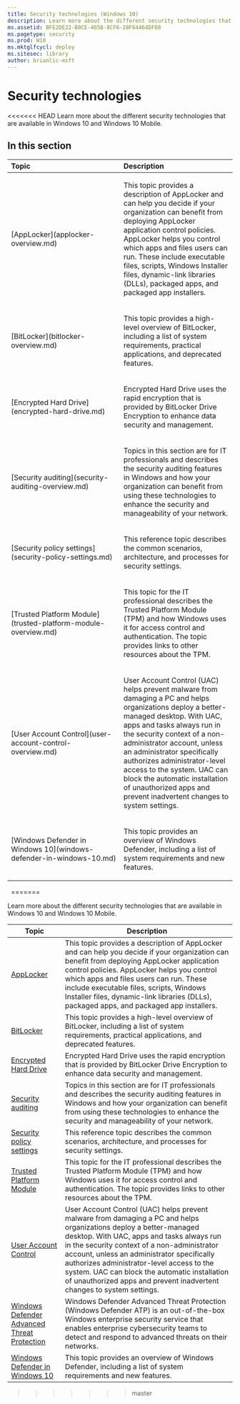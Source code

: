 ```yaml
---
title: Security technologies (Windows 10)
description: Learn more about the different security technologies that are available in Windows 10 and Windows 10 Mobile.
ms.assetid: BFE2DE22-B0CE-465B-8CF6-28F64464DF08
ms.pagetype: security
ms.prod: W10
ms.mktglfcycl: deploy
ms.sitesec: library
author: brianlic-msft
---
```

# Security technologies
<<<<<<< HEAD
Learn more about the different security technologies that are available in Windows 10 and Windows 10 Mobile.
## In this section
<table>
<colgroup>
<col width="50%" />
<col width="50%" />
</colgroup>
<thead>
<tr class="header">
<th align="left">Topic</th>
<th align="left">Description</th>
</tr>
</thead>
<tbody>
<tr class="odd">
<td align="left"><p>[AppLocker](applocker-overview.md)</p></td>
<td align="left"><p>This topic provides a description of AppLocker and can help you decide if your organization can benefit from deploying AppLocker application control policies. AppLocker helps you control which apps and files users can run. These include executable files, scripts, Windows Installer files, dynamic-link libraries (DLLs), packaged apps, and packaged app installers.</p></td>
</tr>
<tr class="even">
<td align="left"><p>[BitLocker](bitlocker-overview.md)</p></td>
<td align="left"><p>This topic provides a high-level overview of BitLocker, including a list of system requirements, practical applications, and deprecated features.</p></td>
</tr>
<tr class="odd">
<td align="left"><p>[Encrypted Hard Drive](encrypted-hard-drive.md)</p></td>
<td align="left"><p>Encrypted Hard Drive uses the rapid encryption that is provided by BitLocker Drive Encryption to enhance data security and management.</p></td>
</tr>
<tr class="even">
<td align="left"><p>[Security auditing](security-auditing-overview.md)</p></td>
<td align="left"><p>Topics in this section are for IT professionals and describes the security auditing features in Windows and how your organization can benefit from using these technologies to enhance the security and manageability of your network.</p></td>
</tr>
<tr class="odd">
<td align="left"><p>[Security policy settings](security-policy-settings.md)</p></td>
<td align="left"><p>This reference topic describes the common scenarios, architecture, and processes for security settings.</p></td>
</tr>
<tr class="even">
<td align="left"><p>[Trusted Platform Module](trusted-platform-module-overview.md)</p></td>
<td align="left"><p>This topic for the IT professional describes the Trusted Platform Module (TPM) and how Windows uses it for access control and authentication. The topic provides links to other resources about the TPM.</p></td>
</tr>
<tr class="odd">
<td align="left"><p>[User Account Control](user-account-control-overview.md)</p></td>
<td align="left"><p>User Account Control (UAC) helps prevent malware from damaging a PC and helps organizations deploy a better-managed desktop. With UAC, apps and tasks always run in the security context of a non-administrator account, unless an administrator specifically authorizes administrator-level access to the system. UAC can block the automatic installation of unauthorized apps and prevent inadvertent changes to system settings.</p></td>
</tr>
<tr class="even">
<td align="left"><p>[Windows Defender in Windows 10](windows-defender-in-windows-10.md)</p></td>
<td align="left"><p>This topic provides an overview of Windows Defender, including a list of system requirements and new features.</p></td>
</tr>
</tbody>
</table>
 
=======

Learn more about the different security technologies that are available in Windows 10 and Windows 10 Mobile.

| Topic | Description |
|-|-|
| [AppLocker](applocker-overview.md)| This topic provides a description of AppLocker and can help you decide if your organization can benefit from deploying AppLocker application control policies. AppLocker helps you control which apps and files users can run. These include executable files, scripts, Windows Installer files, dynamic-link libraries (DLLs), packaged apps, and packaged app installers.|
| [BitLocker](bitlocker-overview.md)| This topic provides a high-level overview of BitLocker, including a list of system requirements, practical applications, and deprecated features.|
| [Encrypted Hard Drive](encrypted-hard-drive.md) | Encrypted Hard Drive uses the rapid encryption that is provided by BitLocker Drive Encryption to enhance data security and management.|
| [Security auditing](security-auditing-overview.md)| Topics in this section are for IT professionals and describes the security auditing features in Windows and how your organization can benefit from using these technologies to enhance the security and manageability of your network.|
| [Security policy settings](security-policy-settings.md)| This reference topic describes the common scenarios, architecture, and processes for security settings.|
| [Trusted Platform Module](trusted-platform-module-overview.md)| This topic for the IT professional describes the Trusted Platform Module (TPM) and how Windows uses it for access control and authentication. The topic provides links to other resources about the TPM.|
| [User Account Control](user-account-control-overview.md)| User Account Control (UAC) helps prevent malware from damaging a PC and helps organizations deploy a better-managed desktop. With UAC, apps and tasks always run in the security context of a non-administrator account, unless an administrator specifically authorizes administrator-level access to the system. UAC can block the automatic installation of unauthorized apps and prevent inadvertent changes to system settings.|
| [Windows Defender Advanced Threat Protection](windows-defender-advanced-threat-protection.md)| Windows Defender Advanced Threat Protection (Windows Defender ATP) is an out-of-the-box Windows enterprise security service that enables enterprise cybersecurity teams to detect and respond to advanced threats on their networks.|
| [Windows Defender in Windows 10](windows-defender-in-windows-10.md)| This topic provides an overview of Windows Defender, including a list of system requirements and new features.|

>>>>>>> master
 
 
